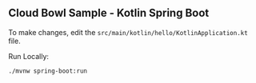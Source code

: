 Cloud Bowl Sample - Kotlin Spring Boot
--------------------------------------

To make changes, edit the `src/main/kotlin/hello/KotlinApplication.kt` file.

Run Locally:
```
./mvnw spring-boot:run
```
